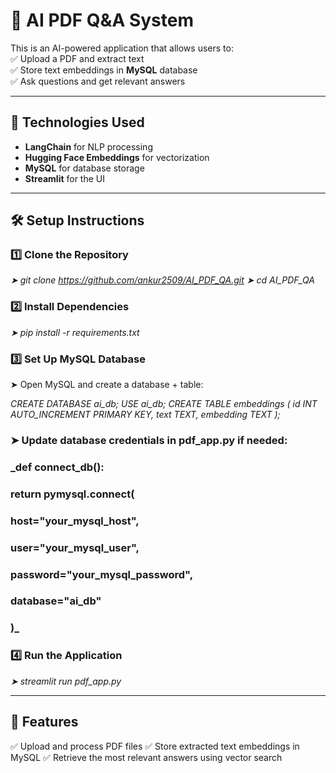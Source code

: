 # 📄 AI PDF Q&A System  

This is an AI-powered application that allows users to:  
✅ Upload a PDF and extract text  
✅ Store text embeddings in **MySQL** database  
✅ Ask questions and get relevant answers  

---

## 🚀 Technologies Used  
- **LangChain** for NLP processing  
- **Hugging Face Embeddings** for vectorization  
- **MySQL** for database storage  
- **Streamlit** for the UI  

---

## 🛠 Setup Instructions  

### 1️⃣ Clone the Repository  

_➤ git clone https://github.com/ankur2509/AI_PDF_QA.git_
_➤ cd AI_PDF_QA_

### 2️⃣ Install Dependencies
_➤ pip install -r requirements.txt_

### 3️⃣ Set Up MySQL Database
➤ Open MySQL and create a database + table:

_CREATE DATABASE ai_db;
 USE ai_db;
 CREATE TABLE embeddings (
  id INT AUTO_INCREMENT PRIMARY KEY,
  text TEXT,
   embedding TEXT
   );_

### ➤ Update database credentials in pdf_app.py if needed:
###  _def connect_db():
###    return pymysql.connect(
  ###      host="your_mysql_host",
###         user="your_mysql_user",
###         password="your_mysql_password",
###         database="ai_db"
  ###   )_
  
### 4️⃣ Run the Application
_➤ streamlit run pdf_app.py_

---

## 📌 Features

✅ Upload and process PDF files
✅ Store extracted text embeddings in MySQL
✅ Retrieve the most relevant answers using vector search

